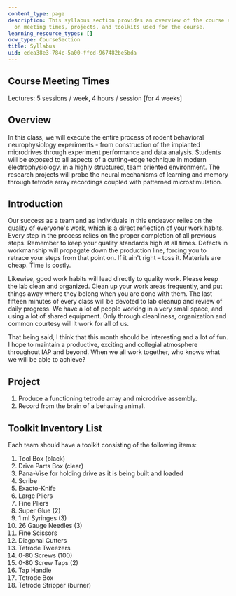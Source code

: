 ```yaml
---
content_type: page
description: This syllabus section provides an overview of the course and information
  on meeting times, projects, and toolkits used for the course.
learning_resource_types: []
ocw_type: CourseSection
title: Syllabus
uid: edea38e3-784c-5a00-ffcd-967482be5bda
---
```


Course Meeting Times
--------------------

Lectures: 5 sessions / week, 4 hours / session \[for 4 weeks\]

Overview
--------

In this class, we will execute the entire process of rodent behavioral neurophysiology experiments - from construction of the implanted microdrives through experiment performance and data analysis. Students will be exposed to all aspects of a cutting-edge technique in modern electrophysiology, in a highly structured, team oriented environment. The research projects will probe the neural mechanisms of learning and memory through tetrode array recordings coupled with patterned microstimulation.

Introduction
------------

Our success as a team and as individuals in this endeavor relies on the quality of everyone's work, which is a direct reflection of your work habits. Every step in the process relies on the proper completion of all previous steps. Remember to keep your quality standards high at all times. Defects in workmanship will propagate down the production line, forcing you to retrace your steps from that point on. If it ain't right – toss it. Materials are cheap. Time is costly.

Likewise, good work habits will lead directly to quality work. Please keep the lab clean and organized. Clean up your work areas frequently, and put things away where they belong when you are done with them. The last fifteen minutes of every class will be devoted to lab cleanup and review of daily progress. We have a lot of people working in a very small space, and using a lot of shared equipment. Only through cleanliness, organization and common courtesy will it work for all of us.

That being said, I think that this month should be interesting and a lot of fun. I hope to maintain a productive, exciting and collegial atmosphere throughout IAP and beyond. When we all work together, who knows what we will be able to achieve?

Project
-------

1.  Produce a functioning tetrode array and microdrive assembly.
2.  Record from the brain of a behaving animal.

Toolkit Inventory List
----------------------

Each team should have a toolkit consisting of the following items:

1.  Tool Box (black)
2.  Drive Parts Box (clear)
3.  Pana-Vise for holding drive as it is being built and loaded
4.  Scribe
5.  Exacto-Knife
6.  Large Pliers
7.  Fine Pliers
8.  Super Glue (2)
9.  1 ml Syringes (3)
10.  26 Gauge Needles (3)
11.  Fine Scissors
12.  Diagonal Cutters
13.  Tetrode Tweezers
14.  0-80 Screws (100)
15.  0-80 Screw Taps (2)
16.  Tap Handle
17.  Tetrode Box
18.  Tetrode Stripper (burner)